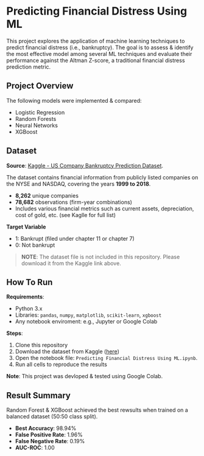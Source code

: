 # Predicting Financial Distress Using ML
This project explores the application of machine learning techniques to predict financial distress (i.e., bankruptcy). The goal is to assess & identify the most effective model among several ML techniques and evaluate their performance against the Altman Z-score, a traditional financial distress prediction metric.


## Project Overview 
The following models were implemented & compared:

- Logistic Regression 
- Random Forests 
- Neural Networks
- XGBoost

## Dataset

**Source**: [Kaggle - US Company Bankruptcy Prediction Dataset](https://www.kaggle.com/datasets/utkarshx27/american-companies-bankruptcy-prediction-dataset).

The dataset contains financial information from publicly listed companies on the NYSE and NASDAQ, covering the years **1999 to 2018**.
- **8,262** unique companies
- **78,682** observations (firm-year combinations)
- Includes various financial metrics such as current assets, depreciation, cost of gold, etc. (see Kaglle for full list)

**Target Variable**
- 1: Bankrupt (filed under chapter 11 or chapter 7)
- 0: Not bankrupt

> **NOTE**: The dataset file is not included in this repository. Please download it from the Kaggle link above.

## How To Run

**Requirements**:
- Python 3.x
- Libraries: `pandas`, `numpy`, `matplotlib`, `scikit-learn`, `xgboost`
- Any notebook enviroment: e.g., Jupyter or Google Colab

**Steps**:
1. Clone this repository 
2. Download the dataset from Kaggle ([here](https://www.kaggle.com/datasets/utkarshx27/american-companies-bankruptcy-prediction-dataset))
3. Open the notebook file: `Predicting Financial Distress Using ML.ipynb`. 
4. Run all cells to reproduce the results

**Note**: This project was devloped & tested using Google Colab.

## Result Summary

Random Forest & XGBoost achieved the best rewsults when trained on a balanced dataset (50:50 class split).
- **Best Accuracy**: 98.94%
- **False Positive Rate**: 1.96%
- **False Negative Rate**: 0.19%
- **AUC-ROC**: 1.00
